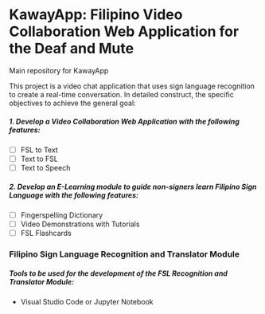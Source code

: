 # KawayApp: Filipino Video Collaboration Web Application for the Deaf and Mute
Main repository for KawayApp

This project is a video chat application that uses sign language recognition to create a real-time conversation.
In detailed construct, the specific objectives to achieve the general goal:
<br>
##### 1. Develop a Video Collaboration Web Application with the following features:
-	[ ] FSL to Text
-	[ ] Text to FSL
-	[ ] Text to Speech

##### 2. Develop an E-Learning module to guide non-signers learn Filipino Sign Language with the following features:
-	[ ] Fingerspelling Dictionary
-	[ ] Video Demonstrations with Tutorials
-	[ ] FSL Flashcards

### Filipino Sign Language Recognition and Translator Module
##### Tools to be used for the development of the FSL Recognition and Translator Module:
- Visual Studio Code or Jupyter Notebook
